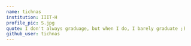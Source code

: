 ```yaml
---
name: tichnas
institution: IIIT-H
profile_pic: S.jpg
quote: I don't always graduage, but when I do, I barely graduate ;)
github_user: tichnas
---
```

